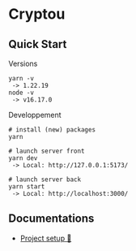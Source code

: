 # Cryptou

## Quick Start

Versions

```
yarn -v
 -> 1.22.19
node -v
 -> v16.17.0
```

Developpement

```
# install (new) packages
yarn

# launch server front
yarn dev
 -> Local: http://127.0.0.1:5173/

# launch server back
yarn start
 -> Local: http://localhost:3000/
```

## Documentations

- [Project setup 🔗](./documentation/setup.md)
